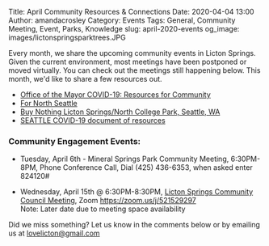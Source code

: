 Title: April Community Resources & Connections 
Date: 2020-04-04 13:00
Author: amandacrosley
Category: Events
Tags: General, Community Meeting, Event, Parks, Knowledge
slug: april-2020-events
og_image: images/lictonspringsparktrees.JPG

Every month, we share the upcoming community events in Licton Springs. Given the current environment, most meetings have been postponed or moved virtually. You can check out the meetings still happening below. This month, we'd like to share a few resources out. 

* [Office of the Mayor COVID-19: Resources for Community](https://www.seattle.gov/mayor/covid-19)
* [For North Seattle](https://www.facebook.com/groups/fornorthseattle/?ref=br_rs)
* [Buy Nothing Licton Springs/North College Park, Seattle, WA](https://www.facebook.com/groups/131617810551046/)
* [SEATTLE COVID-19 document of resources](https://docs.google.com/document/d/1H5qt--7wRfx4z5jzgi0aJtLKbyYr1vBDTA02Zt7gmac/edit?fbclid=IwAR1b9jnIpIjBdb06VCjw-U1B9Bs2jOdmKC-4VJIL931ASORQvOXnPilxzDo) 

### Community Engagement Events:

*  Tuesday, April 6th - Mineral Springs Park Community Meeting, 6:30PM-8PM, Phone Conference Call, Dial (425) 436-6353, when asked enter 824120#

*   Wednesday, April 15th @ 6:30PM-8:30PM, [Licton Springs Community Council Meeting](http://lictonsprings.org/), Zoom https://zoom.us/j/521529297 <br />
Note: Later date due to meeting space availability 

Did we miss something? Let us know in the comments below or by emailing us at [lovelicton@gmail.com](mailto:lovelicton@gmail.com)
